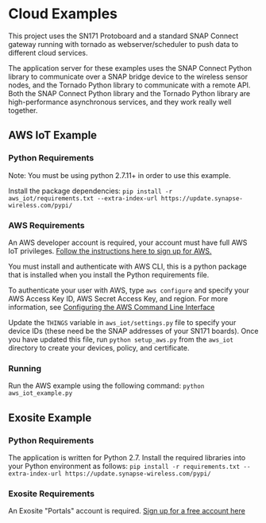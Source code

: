 # Cloud Examples

This project uses the SN171 Protoboard and a standard SNAP Connect
gateway running with tornado as webserver/scheduler to push data to different cloud services.

The application server for these examples uses the SNAP Connect Python library to communicate over a SNAP bridge
device to the wireless sensor nodes, and the Tornado Python library to communicate with a remote API. Both the SNAP 
Connect Python library and the Tornado Python library are high-performance asynchronous services, and they work 
really well together.

## AWS IoT Example
### Python Requirements
Note: You must be using python 2.7.11+ in order to use this example.

Install the package dependencies:
```pip install -r aws_iot/requirements.txt --extra-index-url https://update.synapse-wireless.com/pypi/```

### AWS Requirements
An AWS developer account is required, your account must have full AWS IoT privileges. [Follow the instructions here to sign up for AWS.](http://docs.aws.amazon.com/cli/latest/userguide/cli-chap-getting-set-up.html#cli-signup)

You must install and authenticate with AWS CLI, this is a python package that is installed when you install the Python
requirements file.

To authenticate your user with AWS, type ```aws configure``` and specify your AWS Access Key ID, AWS Secret Access Key, 
and region. For more information, see [Configuring the AWS Command Line Interface](http://docs.aws.amazon.com/cli/latest/userguide/cli-chap-getting-started.html)

Update the ```THINGS``` variable in ```aws_iot/settings.py``` file to specify your device IDs (these need be the SNAP 
addresses of your SN171 boards). Once you have updated this file, run ```python setup_aws.py``` from the ```aws_iot```
directory to create your devices, policy, and certificate.

### Running
Run the AWS example using the following command:
```python aws_iot_example.py```

## Exosite Example
### Python Requirements
The application is written for Python 2.7. Install the required libraries into your Python environment as follows:
```pip install -r requirements.txt --extra-index-url https://update.synapse-wireless.com/pypi/```

### Exosite Requirements
An Exosite "Portals" account is required. [Sign up for a free account here](https://portals.exosite.com/signup?plan=2692704445)
